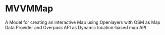 # MVVMMap
A Model for creating an interactive Map using Openlayers with OSM as Map Data Provider and Overpass API as Dynamic location-based map API
